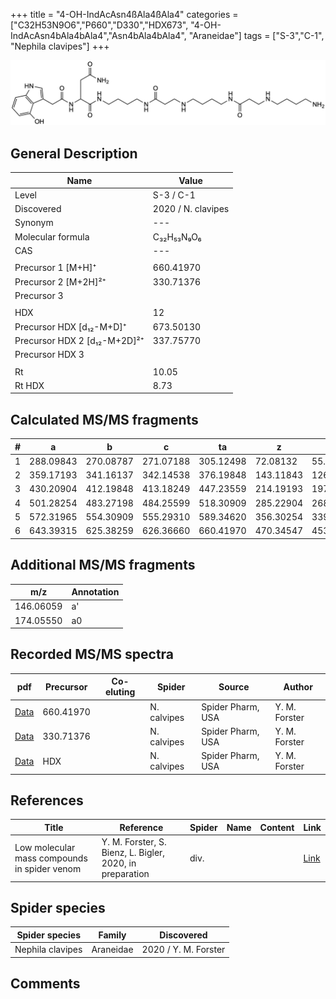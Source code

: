 +++
title = "4-OH-IndAcAsn4ßAla4ßAla4"
categories = ["C32H53N9O6","P660","D330","HDX673",
"4-OH-IndAcAsn4bAla4bAla4","Asn4bAla4bAla4",
"Araneidae"]
tags = ["S-3","C-1",
"Nephila clavipes"]
+++

![](/img/4-OH-IndAcAsn4bAla4bAla4.png)

## General Description

| Name                       | Value              |
|----------------------------|--------------------|
| Level                      | S-3 / C-1          |
| Discovered                 | 2020 / N. clavipes |
| Synonym                    | ---                |
| Molecular formula          | C₃₂H₅₃N₉O₆                   |
| CAS                        | ---                |
|                            |                    |
| Precursor 1 [M+H]⁺         | 660.41970                   |
| Precursor 2 [M+2H]²⁺       | 330.71376                   |
| Precursor 3                |                    |
|                            |                    |
| HDX                        | 12                   |
| Precursor HDX   [d₁₂-M+D]⁺   | 673.50130                   |
| Precursor HDX 2 [d₁₂-M+2D]²⁺ | 337.75770                   |
| Precursor HDX 3            |                    |
|                            |                    |
| Rt                         | 10.05                   |
| Rt HDX                     | 8.73                   |

## Calculated MS/MS fragments

| # | a         | b         | c         | ta        | z         | y         | tz        |
|---|-----------|-----------|-----------|-----------|-----------|-----------|-----------|
| 1 | 288.09843 | 270.08787 | 271.07188 | 305.12498 | 72.08132 | 55.05477 | 89.10787 |
| 2 | 359.17193 | 341.16137 | 342.14538 | 376.19848 | 143.11843 | 126.09188 | 160.14498 |
| 3 | 430.20904 | 412.19848 | 413.18249 | 447.23559 | 214.19193 | 197.16538 | 231.21848 |
| 4 | 501.28254 | 483.27198 | 484.25599 | 518.30909 | 285.22904 | 268.20249 | 302.25559 |
| 5 | 572.31965 | 554.30909 | 555.29310 | 589.34620 | 356.30254 | 339.27599 | 373.32909 |
| 6 | 643.39315 | 625.38259 | 626.36660 | 660.41970 | 470.34547 | 453.31892 | 487.37202 |

## Additional MS/MS fragments

| m/z | Annotation |
|-----|------------|
| 146.06059    | a'   |
| 174.05550    | a0   |

## Recorded MS/MS spectra

| pdf                                             | Precursor | Co-eluting | Spider      | Source                       | Author        |
|-------------------------------------------------|-----------|------------|-------------|------------------------------|---------------|
| [Data](/pdf/N-clavipes/660_4-OH-IndAcAsn4bAla4bAla4_Nc.pdf) | 660.41970 |           | N. calvipes | Spider Pharm, USA | Y. M. Forster |
| [Data](/pdf/N-clavipes/660_4-OH-IndAcAsn4bAla4bAla4_Nc_2.pdf) | 330.71376 |           | N. calvipes | Spider Pharm, USA | Y. M. Forster |
| [Data](/pdf/N-clavipes/660_4-OH-IndAcAsn4bAla4bAla4_Nc_HDX.pdf) | HDX |           | N. calvipes | Spider Pharm, USA | Y. M. Forster |


## References

| Title | Reference | Spider | Name | Content | Link |
|-------|-----------|--------|------|---------|------|
| Low molecular mass compounds in spider venom      | Y. M. Forster, S. Bienz, L. Bigler, 2020, in preparation          | div.       |   |   | [Link](unknown) |

## Spider species

| Spider species     | Family     | Discovered           |
|--------------------|------------|----------------------|
| Nephila clavipes | Araneidae | 2020 / Y. M. Forster |


## Comments